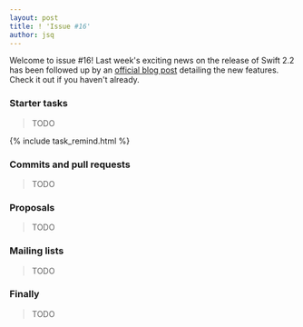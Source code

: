 ```yaml
---
layout: post
title: ! 'Issue #16'
author: jsq
---
```


Welcome to issue #16! Last week's exciting news on the release of Swift 2.2 has been followed up by an [official blog post](https://swift.org/blog/swift-2-2-new-features/) detailing the new features. Check it out if you haven't already.

<!--excerpt-->

### Starter tasks

> TODO

{% include task_remind.html %}

### Commits and pull requests

> TODO

### Proposals

> TODO

### Mailing lists

> TODO

### Finally

> TODO
